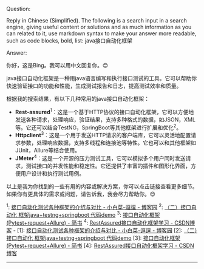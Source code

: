Question:

Reply in Chinese (Simplified).
The following is a search input in a search engine, giving useful content or solutions and as much information as you can related to it, use markdown syntax to make your answer more readable, such as code blocks, bold, list:
java接口自动化框架

Answer:

你好，这是Bing。我可以用中文回复你。😊

java接口自动化框架是一种用java语言编写和执行接口测试的工具。它可以帮助你快速验证接口的功能和性能，生成测试报告和日志，提高测试效率和质量。

根据我的搜索结果，有以下几种常用的java接口自动化框架：

- **Rest-assured**<sup>1</sup>：这是一个基于HTTP协议的接口自动化框架，它可以方便地发送各种请求，处理响应，验证结果，支持多种格式的数据，如JSON，XML等。它还可以结合TestNG，SpringBoot等其他框架进行扩展和优化<sup>2</sup>。
- **Httpclient**<sup>3</sup>：这是一个用于发送HTTP请求的客户端库，它可以灵活地配置请求参数，处理响应数据，支持多线程和连接池等特性。它也可以和其他框架如JUnit，Allure等结合使用。
- **JMeter**<sup>4</sup>：这是一个开源的压力测试工具，它可以模拟多个用户同时发送请求，测试接口的并发性能和稳定性。它还提供了丰富的插件和图形化界面，方便用户设计和执行测试用例。

以上是我为你找到的一些有用的内容或解决方案，你可以点击链接查看更多细节。如果你有更具体的需求或问题，请告诉我，我会尽力帮助你。😊

<sup>1</sup>: [接口自动化测试各种框架的介绍与对比 - 小白菜-逗逗 - 博客园](https://www.cnblogs.com/xiaobaicai-doudou/p/12559082.html)
<sup>2</sup>: [（二）接口自动化 框架java+testng+springboot 代码demo](https://blog.csdn.net/Queen_xzx/article/details/115864972)
<sup>3</sup>: [接口自动化框架(Pytest+request+Allure) - 简书](https://www.jianshu.com/p/e31c54bf15ee)
<sup>4</sup>: [RestAssured接口自动化框架学习 - CSDN博客](https://blog.csdn.net/lingxiyizhi_ljx/article/details/107140777)
\-
\[1]: [接口自动化测试各种框架的介绍与对比 - 小白菜-逗逗 - 博客园](https://www.cnblogs.com/xiaobaicai-doudou/p/12559082.html)
\[2]: [（二）接口自动化 框架java+testng+springboot 代码demo](https://blog.csdn.net/Queen_xzx/article/details/115864972)
\[3]: [接口自动化框架(Pytest+request+Allure) - 简书](https://www.jianshu.com/p/e31c54bf15ee)
\[4]: [RestAssured接口自动化框架学习 - CSDN博客](https://blog.csdn.net/lingxiyizhi_ljx/article/details/107140777)

<hr/>

